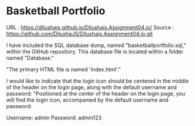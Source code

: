 # Basketball Portfolio

URL : https://dilushajs.github.io/Dilushajs.Assignment04.io/
Source : https://github.com/DilushaJS/Dilushajs.Assignment04.io.git

I have included the SQL database dump, named "basketballportfolio.sql," within the GitHub repository. This database file is located within a folder named "Database."

"The primary HTML file is named 'index.html'."

I would like to indicate that the login icon should be centered in the middle of the header on the login page, along with the default username and password:
"Positioned at the center of the header on the login page, you will find the login icon, accompanied by the default username and password:

Username: admin
Password: admin123
